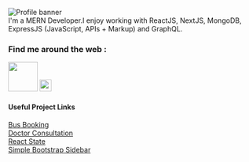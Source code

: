 <a><img src="https://i.postimg.cc/SK0Gxmfk/Github-Profile-Img.jpg" alt="Profile banner"></a>
<br>
I'm a MERN Developer.I enjoy working with ReactJS, NextJS, MongoDB, ExpressJS (JavaScript, APIs + Markup) and GraphQL.

### Find me around the web :
<a href="https://sujitkhandagale.in"><img src="https://i.postimg.cc/YqK2kbDJ/1667220184logo.png" width="60"></a> <a href="https://instagram.com/code_sujit"><img src="https://cdn.cdnlogo.com/logos/i/92/instagram.svg" width="24"></a>

#### Useful Project Links
<a target="_blank" href= "https://link.sujitkhandagale.in/3wuST">Bus Booking<a> <br>
<a target="_blank" href= "https://link.sujitkhandagale.in/j9ddU">Doctor Consultation<a> <br>
<a target="_blank" href= "https://link.sujitkhandagale.in/VCjg1">React State<a> <br>
<a target="_blank" href ="https://simple-bootstrap-sidebar-01.sujitkhandagale.in/">Simple Bootstrap Sidebar</a>
    
    

